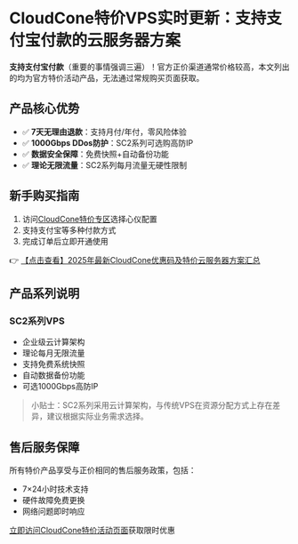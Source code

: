 # CloudCone特价VPS实时更新：支持支付宝付款的云服务器方案

**支持支付宝付款**（重要的事情强调三遍）！官方正价渠道通常价格较高，本文列出的均为官方特价活动产品，无法通过常规购买页面获取。

## 产品核心优势

- ✅ **7天无理由退款**：支持月付/年付，零风险体验
- ✅ **1000Gbps DDos防护**：SC2系列可选购高防IP
- ✅ **数据安全保障**：免费快照+自动备份功能
- ✅ **理论无限流量**：SC2系列每月流量无硬性限制

## 新手购买指南

1. 访问[CloudCone特价专区](https://bit.ly/Cloudcone)选择心仪配置
2. 支持支付宝等多种付款方式
3. 完成订单后立即开通使用

👉 [【点击查看】2025年最新CloudCone优惠码及特价云服务器方案汇总](https://bit.ly/Cloudcone)

## 产品系列说明

### SC2系列VPS
- 企业级云计算架构
- 理论每月无限流量
- 支持免费系统快照
- 自动数据备份功能
- 可选1000Gbps高防IP

> 小贴士：SC2系列采用云计算架构，与传统VPS在资源分配方式上存在差异，建议根据实际业务需求选择。

## 售后服务保障
所有特价产品享受与正价相同的售后服务政策，包括：
- 7×24小时技术支持
- 硬件故障免费更换
- 网络问题即时响应

[立即访问CloudCone特价活动页面](https://bit.ly/Cloudcone)获取限时优惠